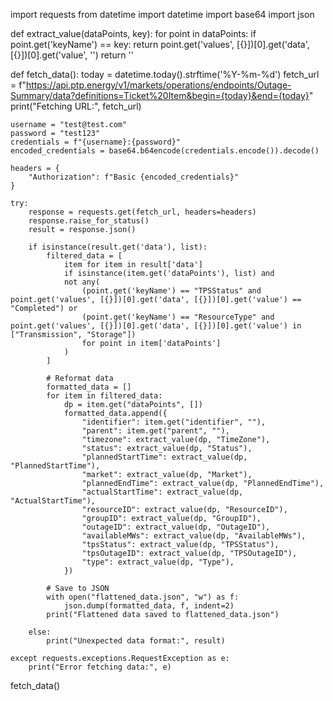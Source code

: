 import requests
from datetime import datetime
import base64
import json

def extract_value(dataPoints, key):
    for point in dataPoints:
        if point.get('keyName') == key:
            return point.get('values', [{}])[0].get('data', [{}])[0].get('value', '')
    return ''

def fetch_data():
    today = datetime.today().strftime('%Y-%m-%d')
    fetch_url = f"https://api.ptp.energy/v1/markets/operations/endpoints/Outage-Summary/data?definitions=Ticket%20Item&begin={today}&end={today}"
    print("Fetching URL:", fetch_url)

    username = "test@test.com"
    password = "test123"
    credentials = f"{username}:{password}"
    encoded_credentials = base64.b64encode(credentials.encode()).decode()

    headers = {
        "Authorization": f"Basic {encoded_credentials}"
    }

    try:
        response = requests.get(fetch_url, headers=headers)
        response.raise_for_status()
        result = response.json()

        if isinstance(result.get('data'), list):
            filtered_data = [
                item for item in result['data']
                if isinstance(item.get('dataPoints'), list) and
                not any(
                    (point.get('keyName') == "TPSStatus" and point.get('values', [{}])[0].get('data', [{}])[0].get('value') == "Completed") or
                    (point.get('keyName') == "ResourceType" and point.get('values', [{}])[0].get('data', [{}])[0].get('value') in ["Transmission", "Storage"])
                    for point in item['dataPoints']
                )
            ]

            # Reformat data
            formatted_data = []
            for item in filtered_data:
                dp = item.get("dataPoints", [])
                formatted_data.append({
                    "identifier": item.get("identifier", ""),
                    "parent": item.get("parent", ""),
                    "timezone": extract_value(dp, "TimeZone"),
                    "status": extract_value(dp, "Status"),
                    "plannedStartTime": extract_value(dp, "PlannedStartTime"),
                    "market": extract_value(dp, "Market"),
                    "plannedEndTime": extract_value(dp, "PlannedEndTime"),
                    "actualStartTime": extract_value(dp, "ActualStartTime"),
                    "resourceID": extract_value(dp, "ResourceID"),
                    "groupID": extract_value(dp, "GroupID"),
                    "outageID": extract_value(dp, "OutageID"),
                    "availableMWs": extract_value(dp, "AvailableMWs"),
                    "tpsStatus": extract_value(dp, "TPSStatus"),
                    "tpsOutageID": extract_value(dp, "TPSOutageID"),
                    "type": extract_value(dp, "Type"),
                })

            # Save to JSON
            with open("flattened_data.json", "w") as f:
                json.dump(formatted_data, f, indent=2)
            print("Flattened data saved to flattened_data.json")

        else:
            print("Unexpected data format:", result)

    except requests.exceptions.RequestException as e:
        print("Error fetching data:", e)

fetch_data()